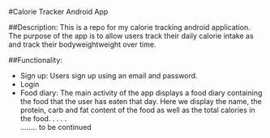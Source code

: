 #Calorie Tracker Android App

##Description:
This is a repo for my calorie tracking android application. The purpose of the app is to allow users track their daily calorie intake as and track their bodyweightweight over time.

##Functionality:
* Sign up: Users sign up using an email and password.
* Login
* Food diary: The main activity of the app displays a food diary containing the food that the user has eaten that day. Here we display the name, the protein, carb and fat content of the
  food as well as the total calories in the food.
.
.
.
.  
........ to be continued
